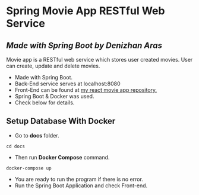# Spring Movie App RESTful Web Service
## _Made with Spring Boot by Denizhan Aras_

Movie app is a RESTful web service which stores user created movies. User can create, update and delete movies.

- Made with Spring Boot.
- Back-End service serves at localhost:8080
- Front-End can be found at [my react movie app repository.](https://github.com/arasdenizhan/reactMovieApp)
- Spring Boot & Docker was used.
- Check below for details.

## Setup Database With Docker
- Go to **docs** folder.
```
cd docs
```
- Then run **Docker Compose** command.
```
docker-compose up
```
- You are ready to run the program if there is no error.
- Run the Spring Boot Application and check Front-end.
